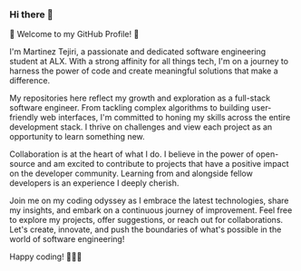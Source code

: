 ### Hi there 👋
👋 Welcome to my GitHub Profile! 🚀

I'm Martinez Tejiri, a passionate and dedicated software engineering student at ALX. With a strong affinity for all things tech, I'm on a journey to harness the power of code and create meaningful solutions that make a difference.

My repositories here reflect my growth and exploration as a full-stack software engineer. From tackling complex algorithms to building user-friendly web interfaces, I'm committed to honing my skills across the entire development stack. I thrive on challenges and view each project as an opportunity to learn something new.

Collaboration is at the heart of what I do. I believe in the power of open-source and am excited to contribute to projects that have a positive impact on the developer community. Learning from and alongside fellow developers is an experience I deeply cherish.

Join me on my coding odyssey as I embrace the latest technologies, share my insights, and embark on a continuous journey of improvement. Feel free to explore my projects, offer suggestions, or reach out for collaborations. Let's create, innovate, and push the boundaries of what's possible in the world of software engineering!

Happy coding! 👨‍💻🌟
